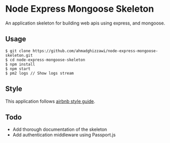 # Node Express Mongoose Skeleton
An application skeleton for building web apis using express, and mongoose.

## Usage

    $ git clone https://github.com/ahmadghizzawi/node-express-mongoose-skeleton.git
    $ cd node-express-mongoose-skeleton
    $ npm install
    $ npm start
    $ pm2 logs // Show logs stream
    
## Style
This application follows [airbnb style guide](https://github.com/airbnb/javascript).

## Todo
- Add thorough documentation of the skeleton
- Add authentication middleware using Passport.js
